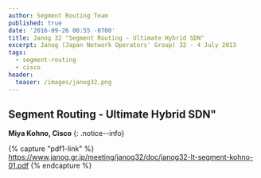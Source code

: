 ```yaml
---
author: Segment Routing Team
published: true
date: '2016-09-26 00:55 -0700'
title: Janog 32 "Segment Routing - Ultimate Hybrid SDN"
excerpt: Janog (Japan Network Operators' Group) 32 - 4 July 2013
tags:
  - segment-routing
  - cisco
header:
  teaser: /images/janog32.png
---
```


## Segment Routing - Ultimate Hybrid SDN"

**Miya Kohno, Cisco**
{: .notice--info}  

{% capture "pdf1-link" %}
https://www.janog.gr.jp/meeting/janog32/doc/janog32-lt-segment-kohno-01.pdf
{% endcapture %}

<div id="pdf1"></div>
<script>
        PDFObject.embed("{{ pdf1-link }}",
                        "#pdf1",
                        {height: "500px"});
</script>
